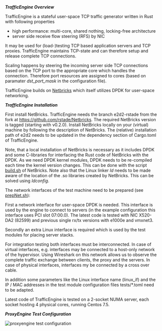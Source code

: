 _**TrafficEngine Overview**_

TrafficEngine is a stateful user-space TCP traffic generator written in Rust with following properties
* high performance: multi-core, shared nothing, locking-free architecture
* server side receive flow steering (RFS) by NIC

It may be used for (load-)testing  TCP based application servers and TCP proxies. TrafficEngine maintains TCP-state and can therefore setup and release complete TCP connections.

Scaling happens by steering the incoming server side TCP connections based on the TCP port to the appropriate core which handles the connection.  Therefore port resources are assigned to cores (based on paramater _dst_port_mask_ in the configuration file).    

TrafficEngine builds on [Netbricks](https://github.com/NetSys/NetBricks) which itself utilizes DPDK for user-space networking.

_**TrafficEngine Installation**_

First install NetBricks. TrafficEngine needs the branch e2d2-rstade from the fork at https://github.com/rstade/Netbricks. The required NetBricks version is tagged (starting with v0.2.0). Install NetBricks locally on your (virtual) machine by following the description of NetBricks. The (relative) installation path of e2d2 needs to be updated in the dependency section of Cargo.toml of TrafficEngine. 

Note, that a local installation of NetBricks is necessary as it includes DPDK and some C-libraries for interfacing the Rust code of NetBricks with the DPDK. As we need DPDK kernel modules, DPDK needs to be re-compiled each time the kernel version changes. This can be done with the script [build.sh](https://github.com/rstade/NetBricks/blob/e2d2-0-1-1/build.sh) of NetBricks. Note also that the Linux linker _ld_ needs to be made aware of the location of the .so libraries created by NetBricks. This can be solved using _ldconfig_.

The network interfaces of the test machine need to be prepared (see [prepNet.sh](https://github.com/silverengine-de/proxyengine/blob/master/prepNet.sh)): 

First a network interface for user-space DPDK is needed. This interface is used by the engine to connect to servers (in the example configuration this interface uses PCI slot 07:00.0). The latest code is tested with NIC X520-DA2 (82599) and previous single rx/tx versions with e1000e and vmxnet3.

Secondly an extra Linux interface is required which is used by the test modules for placing server stacks.

For integration testing both interfaces must be interconnected. In case of virtual interfaces, e.g. interfaces may be connected to a host-only network of the hypervisor. Using Wireshark on this network allows us to observe the complete traffic exchange between clients, the proxy and the servers. In case of physical interfaces, interfaces my be connected by a cross over cable.

In addition some parameters like the Linux interface name (linux_if) and the IP / MAC addresses in the test module configuration files  tests/*.toml need to be adapted. 

Latest code of TrafficEngine is tested on a 2-socket NUMA server, each socket hosting 4 physical cores, running Centos 7.5.


_**ProxyEngine Test Configuration**_

![proxyengine test configuration](https://github.com/silverengine-de/proxyengine/blob/master/proxyengine_config.png)
